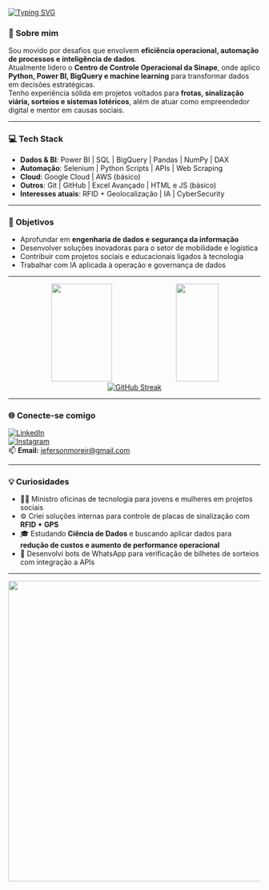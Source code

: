 [![Typing SVG](https://readme-typing-svg.herokuapp.com/?color=36BCF7FF&size=35&center=true&vCenter=true&width=1000&lines=Olá,+meu+nome+é+Jeferson+Paz+Moreira;Sou+Especialista+em+Dados+e+Automação;CCO+na+Sinape+Sinalização+Viária)](https://git.io/typing-svg)

### 🚀 Sobre mim

Sou movido por desafios que envolvem **eficiência operacional, automação de processos e inteligência de dados**.  
Atualmente lidero o **Centro de Controle Operacional da Sinape**, onde aplico **Python, Power BI, BigQuery e machine learning** para transformar dados em decisões estratégicas.  
Tenho experiência sólida em projetos voltados para **frotas, sinalização viária, sorteios e sistemas lotéricos**, além de atuar como empreendedor digital e mentor em causas sociais.

---

### 💻 Tech Stack

- **Dados & BI**: Power BI | SQL | BigQuery | Pandas | NumPy | DAX  
- **Automação**: Selenium | Python Scripts | APIs | Web Scraping  
- **Cloud**: Google Cloud | AWS (básico)  
- **Outros**: Git | GitHub | Excel Avançado | HTML e JS (básico)  
- **Interesses atuais**: RFID + Geolocalização | IA | CyberSecurity

---

### 🎯 Objetivos

- Aprofundar em **engenharia de dados e segurança da informação**  
- Desenvolver soluções inovadoras para o setor de mobilidade e logística  
- Contribuir com projetos sociais e educacionais ligados à tecnologia  
- Trabalhar com IA aplicada à operação e governança de dados  

---

<div align="center">  
  <img width="49%" height="195px" src="https://github-readme-stats.vercel.app/api?username=JefMoreira&show_icons=true&count_private=true&hide_border=true&title_color=00CED1&icon_color=20B2AA&text_color=FFFFFF&bg_color=0d1117"/>
  <img width="41%" height="195px" src="https://github-readme-stats.vercel.app/api/top-langs/?username=JefMoreira&layout=compact&hide_border=true&title_color=00CED1&text_color=FFFFFF&bg_color=0d1117" />
  <a href="https://git.io/streak-stats"><img src="https://streak-stats.demolab.com?user=JefMoreira&theme=transparent&border_radius=10&locale=pt_BR" alt="GitHub Streak" /></a>
</div>

---

### 🌐 Conecte-se comigo

[![LinkedIn](https://img.shields.io/badge/-LinkedIn-0A66C2?style=for-the-badge&logo=linkedin&logoColor=white)](https://www.linkedin.com/in/jeferson-paz-moreira-87233021/)  
[![Instagram](https://img.shields.io/badge/-Instagram-E1306C?style=for-the-badge&logo=instagram&logoColor=white)](https://www.instagram.com/__jefersonmoreira/)  
📫 **Email:** jefersonmoreir@gmail.com

---

### 💡 Curiosidades

- 👨‍🏫 Ministro oficinas de tecnologia para jovens e mulheres em projetos sociais  
- ⚙️ Criei soluções internas para controle de placas de sinalização com **RFID + GPS**  
- 🎓 Estudando **Ciência de Dados** e buscando aplicar dados para **redução de custos e aumento de performance operacional**  
- 🎲 Desenvolvi bots de WhatsApp para verificação de bilhetes de sorteios com integração a APIs  

---

<p align="center">
<img src="https://i.pinimg.com/originals/f1/ed/a4/f1eda4768df8d8135c779772f2833e88.gif" width="600px">
</p>
